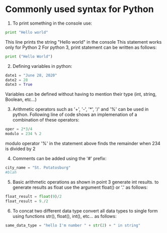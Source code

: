 # Commonly used syntax for Python
1. To print something in the console use:
```python
print "Hello world"
```
This line prints the string "Hello world" in the console
This statement works only for Python 2
For python 3, print statement can be written as follows:
```python
print ("Hello World")
```
2. Defining variables in python:
```python
date1 = "June 28, 2020"
date2 = 28
date3 = True
```
Variables can be defined without having to mention their type (int, string, Boolean, etc...)

3. Arithmetic operators such as '+', '-', '\*', '/' and '%' can be used in python. Following line of code shows an implemenation of a combination of these operators:
```python
oper = 2*3/4
modulo = 234 % 2
```
modulo operator '%' in the statement above finds the remainder when 234 is divided by 2

4. Comments can be added using the '\#' prefix:
```python
city_name = "St. Potatosburg"
#blah
```
5. Basic arithmetic operations as shown in point 3 generate int results. to generate results as float use the argument float() or '.' as follows:
```python
float_result = float(9)/2
float_result = 9./2
```
6. To concat two different data type convert all data types to single form using functions str(), float(), int(), etc... as follows:
```python
same_data_type = "hello I'm number " + str(2) + " in string"
```
